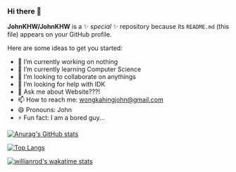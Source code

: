 ### Hi there 👋


**JohnKHW/JohnKHW** is a ✨ _special_ ✨ repository because its `README.md` (this file) appears on your GitHub profile.

Here are some ideas to get you started:

- 🔭 I’m currently working on nothing
- 🌱 I’m currently learning Computer Science
- 👯 I’m looking to collaborate on anythings
- 🤔 I’m looking for help with IDK
- 💬 Ask me about Website???!
- 📫 How to reach me: wongkahingjohn@gmail.com
- 😄 Pronouns: John
- ⚡ Fun fact: I am a bored guy...

[![Anurag's GitHub stats](https://github-readme-stats.vercel.app/api?username=johnkhw&theme=react&show_icons=true&&count_private=true)](https://github.com/anuraghazra/github-readme-stats)

[![Top Langs](https://github-readme-stats.vercel.app/api/top-langs/?username=johnkhw&theme=react&langs_count=8&layout=compact)](https://github.com/anuraghazra/github-readme-stats)

[![willianrod's wakatime stats](https://github-readme-stats.vercel.app/api/wakatime?username=johnkhw)](https://github.com/anuraghazra/github-readme-stats)
